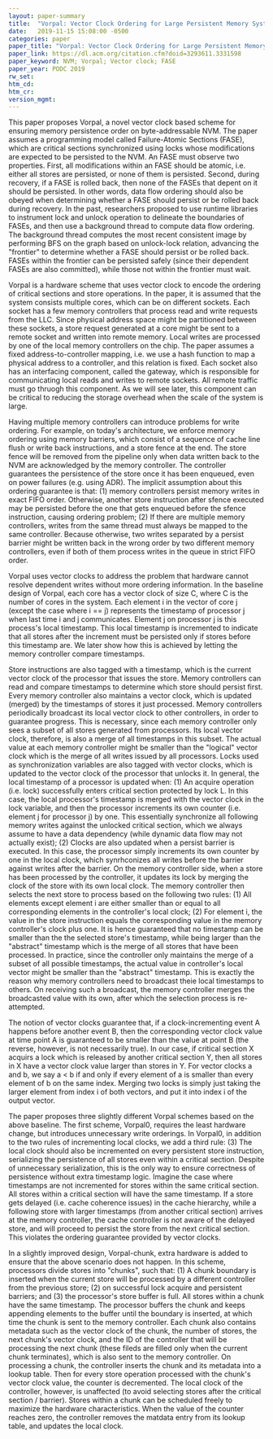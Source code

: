 ```yaml
---
layout: paper-summary
title:  "Vorpal: Vector Clock Ordering for Large Persistent Memory Systems"
date:   2019-11-15 15:08:00 -0500
categories: paper
paper_title: "Vorpal: Vector Clock Ordering for Large Persistent Memory Systems"
paper_link: https://dl.acm.org/citation.cfm?doid=3293611.3331598
paper_keyword: NVM; Vorpal; Vector clock; FASE
paper_year: PODC 2019
rw_set:
htm_cd:
htm_cr:
version_mgmt:
---
```


This paper proposes Vorpal, a novel vector clock based scheme for ensuring memory persistence order on byte-addressable 
NVM. The paper assumes a programming model called Failure-Atomic Sections (FASE), which are critical sections synchronized
using locks whose modifications are expected to be persisted to the NVM. An FASE must observe two properties. First, all
modifications within an FASE should be atomic, i.e. either all stores are persisted, or none of them is persisted. Second,
during recovery, if a FASE is rolled back, then none of the FASEs that depent on it should be persisted. In other words,
data flow ordering should also be obeyed when determining whether a FASE should persist or be rolled back during recovery.
In the past, researchers proposed to use runtime libraries to instrument lock and unlock operation to delineate the boundaries
of FASEs, and then use a background thread to compute data flow ordering. The background thread computes the most recent
consistent image by performing BFS on the graph based on unlock-lock relation, advancing the "frontier" to determine whether
a FASE should persist or be rolled back. FASEs within the frontier can be persisted safely (since their dependent FASEs
are also committed), while those not within the frontier must wait.

Vorpal is a hardware scheme that uses vector clock to encode the ordering of critical sections and store operations. 
In the paper, it is assumed that the system consists multiple cores, which can be on different sockets. Each socket
has a few memory controllers that process read and write requests from the LLC. Since physical address space might be 
partitioned between these sockets, a store request generated at a core might be sent to a remote socket and written
into remote memory. Local writes are processed by one of the local memory controllers on the chip. The paper assumes 
a fixed address-to-controller mapping, i.e. we use a hash function to map a physical address to a controller, and this 
relation is fixed. Each socket also has an interfacing component, called the gateway, which is responsible for communicating 
local reads and writes to remote sockets. All remote traffic must go thruogh this component. As we will see later, this
component can be critical to reducing the storage overhead when the scale of the system is large.

Having multiple memory controllers can introduce problems for write ordering. For example, on today's architecture, we 
enforce memory ordering using memory barriers, which consist of a sequence of cache line flush or write back instructions, 
and a store fence at the end. The store fence will be removed from the pipeline only when data written back to the NVM 
are acknowledged by the memory controller. The controller guarantees the persistence of the store once it has been 
enqueued, even on power failures (e.g. using ADR). The implicit assumption about this ordering guarantee is that: (1) memory
controllers persist memory writes in exact FIFO order. Otherwise, another store instruction after sfence executed may be 
persisted before the one that gets enqueued before the sfence instruction, causing ordering problem; (2) If there are 
multiple memory controllers, writes from the same thread must always be mapped to the same controller. Because otherwise,
two writes separated by a persist barrier might be written back in the wrong order by two different memory controllers,
even if both of them process writes in the queue in strict FIFO order. 

Vorpal uses vector clocks to address the problem that hardware cannot resolve dependent writes without more ordering
information. In the baseline design of Vorpal, each core has a vector clock of size C, where C is the number of cores
in the system. Each element i in the vector of core j (except the case where i == j) represents the timestamp of processor 
j when last time i and j communicates. Element j on processor j is this process's local timestamp. This local timestamp
is incremented to indicate that all stores after the increment must be persisted only if stores before this timestamp
are. We later show how this is achieved by letting the memory controller compare timestamps. 

Store instructions are also tagged with a timestamp, which is the current vector clock of the processor that issues the 
store. Memory controllers can read and compare timestamps to determine which store should persist first. Every memory
controller also maintains a vector clock, which is updated (merged) by the timestamps of stores it just processed. Memory
controllers periodically broadcast its local vector clock to other controllers, in order to guarantee progress. This is 
necessary, since each memory controller only sees a subset of all stores generated from processors. Its local vector
clock, therefore, is also a merge of all timestamps in this subset. The actual value at each memory controller might
be smaller than the "logical" vector clock which is the merge of all writes issued by all processors. Locks used
as synchronization variables are also tagged with vector clocks, which is updated to the vector clock of the processor
that unlocks it. In general, the local timestamp of a processor is updated when: (1) An acquire operation (i.e. lock) 
successfully enters critical section protected by lock L. In this case, the local processor's timestamp is merged with
the vector clock in the lock variable, and then the processor increments its own counter (i.e. element j for processor j)
by one. This essentially synchronize all following memory writes against the unlocked critical section, which we always
assume to have a data dependency (while dynamic data flow may not actually exist); (2) Clocks are also updated when
a persist barrier is executed. In this case, the processor simply increments its own counter by one in the local clock, 
which synrhconizes all writes before the barrier against writes after the barrier. On the memory controller side, when
a store has been processed by the controller, it updates its lock by merging the clock of the store with its own local 
clock. The memory controller then selects the next store to process based on the following two rules: (1) All elements 
except element i are either smaller than or equal to all corresponding elements in the controller's local clock; 
(2) For element i, the value in the store instruction equals the corresponding value in the memory controller's clock 
plus one. It is hence guaranteed that no timestamp can be smaller than the the selected store's timestamp, while being
larger than the "abstract" timestamp which is the merge of all stores that have been processed. In practice, since 
the controller only maintains the merge of a subset of all possible timestamps, the actual value in controller's 
local vector might be smaller than the "abstract" timestamp. This is exactly the reason why memory controllers 
need to broadcast theie local timestamps to others. On receiving such a broadcast, the memory controller merges the 
broadcasted value with its own, after which the selection process is re-attempted.

The notion of vector clocks guarantee that, if a clock-incrementing event A happens before another event B, then the 
corresponding vector clock value at time point A is guaranteed to be smaller than the value at point B (the reverse,
however, is not necessarily true). In our case, if critical section X acquirs a lock which is released by another critical 
section Y, then all stores in X have a vector clock value larger than stores in Y. For vector clocks a and b, we say a < b 
if and only if every element of a is smaller than every element of b on the same index. Merging two locks is simply
just taking the larger element from index i of both vectors, and put it into index i of the output vector.

The paper proposes three slightly different Vorpal schemes based on the above baseline. The first scheme, Vorpal0, requires 
the least hardware change, but introduces unnecessary write orderings. In Vorpal0, in addition to the two rules of 
incrementing local clocks, we add a third rule: (3) The local clock should also be incremented on every persistent store
instruction, serializing the persistence of all stores even within a critical section. Despite of unnecessary serialization,
this is the only way to ensure correctness of persistence without extra timestamp logic. Imagine the case where timestamps 
are not incremented for stores within the same critical section. All stores within a critical section will have the same 
timestamp. If a store gets delayed (i.e. cache coherence issues) in the cache hierarchy, while a following store with
larger timestamps (from another critical section) arrives at the memory controller, the cache controller is not aware
of the delayed store, and will proceed to persist the store from the next critical section. This violates the ordering
guarantee provided by vector clocks.

In a slightly improved design, Vorpal-chunk, extra hardware is added to ensure that the above scenario does not happen.
In this scheme, processors divide stores into "chunks", such that: (1) A chunk boundary is inserted when the current store 
will be processed by a different controller from the previous store; (2) on successful lock acquire and persistent barriers;
and (3) the processor's store buffer is full.
All stores within a chunk have the same timestamp. The processor buffers the chunk and keeps appending elements to the buffer
until the boundary is inserted, at which time the chunk is sent to the memory controller. Each chunk also contains metadata
such as the vector clock of the chunk, the number of stores, the next chunk's vector clock, and the ID of the controller
that will be processing the next chunk (these fileds are filled only when the current chunk terminates), which is also 
sent to the memory controller. On processing a chunk, the controller inserts the chunk and its metadata into a lookup
table. Then for every store operation processed with the chunk's vector clock value, the counter is decremented. The 
local clock of the controller, however, is unaffected (to avoid selecting stores after the critical section / barrier). 
Stores within a chunk can be scheduled freely to maximize the hardware characteristics. When the value of the counter 
reaches zero, the controller removes the matdata entry from its lookup table, and updates the local clock. 

